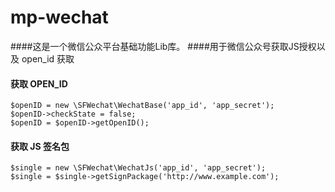 # mp-wechat
####这是一个微信公众平台基础功能Lib库。
####用于微信公众号获取JS授权以及 open_id 获取


#### 获取 OPEN_ID
    $openID = new \SFWechat\WechatBase('app_id', 'app_secret');
    $openID->checkState = false;
    $openID = $openID->getOpenID();

#### 获取 JS 签名包
    $single = new \SFWechat\WechatJs('app_id', 'app_secret');
    $single = $single->getSignPackage('http://www.example.com');
